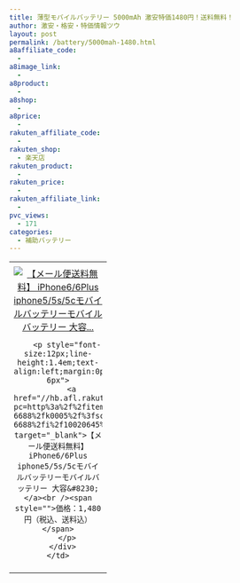 ```yaml
---
title: 薄型モバイルバッテリー 5000mAh 激安特価1480円！送料無料！
author: 激安・格安・特価情報ツウ
layout: post
permalink: /battery/5000mah-1480.html
a8affiliate_code:
  -
a8image_link:
  -
a8product:
  -
a8shop:
  -
a8price:
  -
rakuten_affiliate_code:
  -
rakuten_shop:
  - 楽天店
rakuten_product:
  -
rakuten_price:
  -
rakuten_affiliate_link:
  -
pvc_views:
  - 171
categories:
  - 補助バッテリー
---
```

<table border="0" cellpadding="0" cellspacing="0">
  <tr>
    <td valign="top">
      <div style="border:1px none;margin:0px;padding:6px 0px;width:160px;text-align:center;float:left">
        <a href="//hb.afl.rakuten.co.jp/hgc/0614a741.0c5f749f.0614a742.9864b5f1/?pc=http%3a%2f%2fitem.rakuten.co.jp%2fkarei-6688%2fk0005%2f%3fscid%3daf_link_tbl&m=http%3a%2f%2fm.rakuten.co.jp%2fkarei-6688%2fi%2f10020645%2f" target="_blank"><img src="//hbb.afl.rakuten.co.jp/hgb/?pc=http%3a%2f%2fthumbnail.image.rakuten.co.jp%2f%400_mall%2fkarei-6688%2fcabinet%2f03286230%2f99ub0659%2f99ub0659-500-1.jpg%3f_ex%3d128x128&m=http%3a%2f%2fthumbnail.image.rakuten.co.jp%2f%400_mall%2fkarei-6688%2fcabinet%2f03286230%2f99ub0659%2f99ub0659-500-1.jpg" alt="【メール便送料無料】 iPhone6/6Plus iphone5/5s/5cモバイルバッテリーモバイルバッテリー 大容..." border="0" style="margin:0px;padding:0px" /></a>

        <p style="font-size:12px;line-height:1.4em;text-align:left;margin:0px;padding:2px 6px">
          <a href="//hb.afl.rakuten.co.jp/hgc/0614a741.0c5f749f.0614a742.9864b5f1/?pc=http%3a%2f%2fitem.rakuten.co.jp%2fkarei-6688%2fk0005%2f%3fscid%3daf_link_tbl&m=http%3a%2f%2fm.rakuten.co.jp%2fkarei-6688%2fi%2f10020645%2f" target="_blank">【メール便送料無料】 iPhone6/6Plus iphone5/5s/5cモバイルバッテリーモバイルバッテリー 大容&#8230;</a><br /><span style="">価格：1,480円（税込、送料込）</span>
        </p>
      </div>
    </td>
  </tr>
</table>